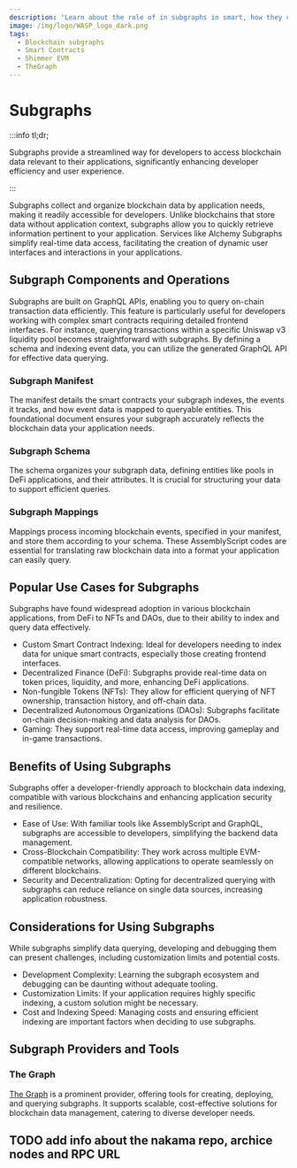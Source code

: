 ```yaml
---
description: 'Learn about the role of in subgraphs in smart, how they can provide indexed blockchain data to your smart contracts.'
image: /img/logo/WASP_logo_dark.png
tags:
  - Blockchain subgraphs
  - Smart Contracts
  - Shimmer EVM
  - TheGraph  
---
```


# Subgraphs

:::info tl;dr;

Subgraphs provide a streamlined way for developers to access blockchain data relevant to their applications,
significantly enhancing developer efficiency and user experience.

:::

Subgraphs collect and organize blockchain data by application needs, making it readily accessible for developers. Unlike
blockchains that store data without application context, subgraphs allow you to quickly retrieve information pertinent
to your application. Services like Alchemy Subgraphs simplify real-time data access, facilitating the creation of
dynamic user interfaces and interactions in your applications.

## Subgraph Components and Operations

Subgraphs are built on GraphQL APIs, enabling you to query on-chain transaction data efficiently. This feature is
particularly useful for developers working with complex smart contracts requiring detailed frontend interfaces. For
instance, querying transactions within a specific Uniswap v3 liquidity pool becomes straightforward with subgraphs. By
defining a schema and indexing event data, you can utilize the generated GraphQL API for effective data querying.

### Subgraph Manifest

The manifest details the smart contracts your subgraph indexes, the events it tracks, and how event data is mapped to
queryable entities. This foundational document ensures your subgraph accurately reflects the blockchain data your
application needs.

### Subgraph Schema

The schema organizes your subgraph data, defining entities like pools in DeFi applications, and their attributes. It is
crucial for structuring your data to support efficient queries.

### Subgraph Mappings

Mappings process incoming blockchain events, specified in your manifest, and store them according to your schema. These
AssemblyScript codes are essential for translating raw blockchain data into a format your application can easily query.

## Popular Use Cases for Subgraphs

Subgraphs have found widespread adoption in various blockchain applications, from DeFi to NFTs and DAOs, due to their
ability to index and query data effectively.

* Custom Smart Contract Indexing: Ideal for developers needing to index data for unique smart contracts, especially
  those creating frontend interfaces.
* Decentralized Finance (DeFi): Subgraphs provide real-time data on token prices, liquidity, and more, enhancing DeFi
  applications.
* Non-fungible Tokens (NFTs): They allow for efficient querying of NFT ownership, transaction history, and off-chain
  data.
* Decentralized Autonomous Organizations (DAOs): Subgraphs facilitate on-chain decision-making and data analysis for
  DAOs.
* Gaming: They support real-time data access, improving gameplay and in-game transactions.

## Benefits of Using Subgraphs

Subgraphs offer a developer-friendly approach to blockchain data indexing, compatible with various blockchains and
enhancing application security and resilience.

* Ease of Use: With familiar tools like AssemblyScript and GraphQL, subgraphs are accessible to developers, simplifying
  the backend data management.
* Cross-Blockchain Compatibility: They work across multiple EVM-compatible networks, allowing applications to operate
  seamlessly on different blockchains.
* Security and Decentralization: Opting for decentralized querying with subgraphs can reduce reliance on single data
  sources, increasing application robustness.

## Considerations for Using Subgraphs

While subgraphs simplify data querying, developing and debugging them can present challenges, including customization
limits and potential costs.

* Development Complexity: Learning the subgraph ecosystem and debugging can be daunting without adequate tooling.
* Customization Limits: If your application requires highly specific indexing, a custom solution might be necessary.
* Cost and Indexing Speed: Managing costs and ensuring efficient indexing are important factors when deciding to use
  subgraphs.

## Subgraph Providers and Tools

### The Graph

[The Graph](https://thegraph.com/) is a prominent provider, offering tools for creating, deploying, and querying
subgraphs.
It supports scalable, cost-effective solutions for blockchain data management, catering to diverse developer needs.

## TODO add info about the nakama repo, archice nodes and RPC URL